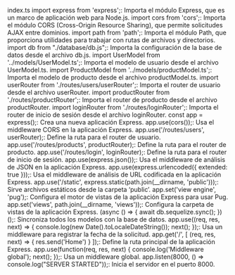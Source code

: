 index.ts
import express from 'express';: Importa el módulo Express, que es un marco de aplicación web para Node.js.
import cors from 'cors';: Importa el módulo CORS (Cross-Origin Resource Sharing), que permite solicitudes AJAX entre dominios.
import path from 'path';: Importa el módulo Path, que proporciona utilidades para trabajar con rutas de archivos y directorios.
import db from "./database/db.js";: Importa la configuración de la base de datos desde el archivo db.js.
import UserModel from '../models/UserModel.ts';: Importa el modelo de usuario desde el archivo UserModel.ts.
import ProductModel from '../models/productModel.ts';: Importa el modelo de producto desde el archivo productModel.ts.
import userRouter from './routes/users/userRouter';: Importa el router de usuario desde el archivo userRouter.
import productRouter from './routes/productRouter';: Importa el router de producto desde el archivo productRouter.
import loginRouter from './routes/loginRouter';: Importa el router de inicio de sesión desde el archivo loginRouter.
const app = express();: Crea una nueva aplicación Express.
app.use(cors());: Usa el middleware CORS en la aplicación Express.
app.use('/routes/users', userRouter);: Define la ruta para el router de usuario.
app.use('/routes/products', productRouter);: Define la ruta para el router de producto.
app.use('/routes/login', loginRouter);: Define la ruta para el router de inicio de sesión.
app.use(express.json());: Usa el middleware de análisis de JSON en la aplicación Express.
app.use(express.urlencoded({ extended: true }));: Usa el middleware de análisis de URL codificada en la aplicación Express.
app.use('/static', express.static(path.join(__dirname, 'public')));: Sirve archivos estáticos desde la carpeta ‘public’.
app.set('view engine', 'pug');: Configura el motor de vistas de la aplicación Express para usar Pug.
app.set('views', path.join(__dirname, 'views'));: Configura la carpeta de vistas de la aplicación Express.
(async () => { await db.sequelize.sync(); })();: Sincroniza todos los modelos con la base de datos.
app.use((req, res, next) => { console.log(new Date().toLocaleDateString()); next(); });: Usa un middleware para registrar la fecha de la solicitud.
app.get('/', [ (req, res, next) => { res.send('Home') } ]);: Define la ruta principal de la aplicación Express.
app.use(function(req, res, next) { console.log('Middleware global'); next(); });: Usa un middleware global.
app.listen(8000, () => console.log("SERVER STARTED"));: Inicia el servidor en el puerto 8000.